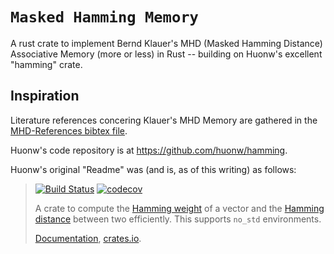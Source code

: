 # `Masked Hamming Memory`

A rust crate to implement Bernd Klauer's MHD (Masked Hamming Distance) Associative Memory (more or less) in Rust -- building on Huonw's excellent "hamming" crate.

## Inspiration

Literature references concering Klauer's MHD Memory are gathered in the [MHD-References bibtex file](MHD-References.bib).

Huonw's code repository is at <https://github.com/huonw/hamming>.

Huonw's original "Readme" was (and is, as of this writing) as follows:

> [![Build Status](https://travis-ci.org/huonw/hamming.png)](https://travis-ci.org/huonw/hamming) [![codecov](https://codecov.io/gh/huonw/hamming/branch/master/graph/badge.svg)](https://codecov.io/gh/huonw/hamming)
>
> A crate to compute the
> [Hamming weight](https://en.wikipedia.org/wiki/Hamming_weight) of a
> vector and the
> [Hamming distance](https://en.wikipedia.org/wiki/Hamming_distance)
> between two efficiently. This supports `no_std` environments.
>
> [Documentation](http://docs.rs/hamming), [crates.io](https://crates.io/crates/hamming).
> 

